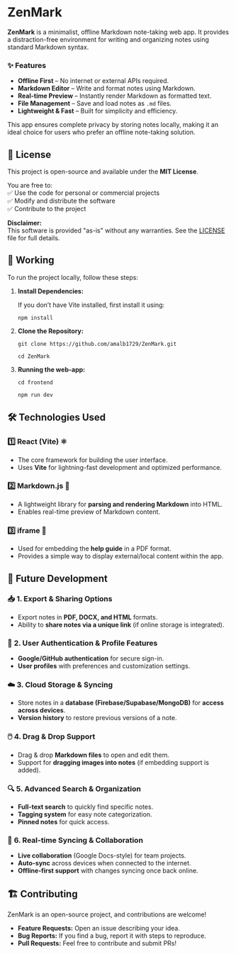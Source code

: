 # ZenMark 
**ZenMark** is a minimalist, offline Markdown note-taking web app. It provides a distraction-free environment for writing and organizing notes using standard Markdown syntax.  

### ✨ Features  
- **Offline First** – No internet or external APIs required.  
- **Markdown Editor** – Write and format notes using Markdown.  
- **Real-time Preview** – Instantly render Markdown as formatted text.  
- **File Management** – Save and load notes as `.md` files.  
- **Lightweight & Fast** – Built for simplicity and efficiency.  

This app ensures complete privacy by storing notes locally, making it an ideal choice for users who prefer an offline note-taking solution.  

## 📜 License  
This project is open-source and available under the **MIT License**.  

You are free to:  
✅ Use the code for personal or commercial projects  
✅ Modify and distribute the software  
✅ Contribute to the project  

**Disclaimer:**  
This software is provided "as-is" without any warranties. See the [LICENSE](LICENSE) file for full details.  

## 🚀 Working  
To run the project locally, follow these steps:  

1. **Install Dependencies:**

   If you don’t have Vite installed, first install it using:

   `npm install`

3. **Clone the Repository:**
   
   `git clone https://github.com/amalb1729/ZenMark.git`
   
   `cd ZenMark`

4. **Running the web-app:**
   
   `cd frontend`
   
   `npm run dev`
## 🛠️ Technologies Used  

### 1️⃣ React (Vite) ⚛️  
- The core framework for building the user interface.  
- Uses **Vite** for lightning-fast development and optimized performance.  

### 2️⃣ Markdown.js 📜  
- A lightweight library for **parsing and rendering Markdown** into HTML.  
- Enables real-time preview of Markdown content.  

### 3️⃣ iframe 📖  
- Used for embedding the **help guide** in a PDF format.  
- Provides a simple way to display external/local content within the app.


## 🚀 Future Development  

### 📥 **1. Export & Sharing Options**  
- Export notes in **PDF, DOCX, and HTML** formats.  
- Ability to **share notes via a unique link** (if online storage is integrated).  

### 🔐 **2. User Authentication & Profile Features**  
- **Google/GitHub authentication** for secure sign-in.  
- **User profiles** with preferences and customization settings.  

### ☁️ **3. Cloud Storage & Syncing**  
- Store notes in a **database (Firebase/Supabase/MongoDB)** for **access across devices**.  
- **Version history** to restore previous versions of a note.  

### 🖱️ **4. Drag & Drop Support**  
- Drag & drop **Markdown files** to open and edit them.  
- Support for **dragging images into notes** (if embedding support is added).  

### 🔍 **5. Advanced Search & Organization**  
- **Full-text search** to quickly find specific notes.  
- **Tagging system** for easy note categorization.  
- **Pinned notes** for quick access.  

### 🔄 **6. Real-time Syncing & Collaboration**  
- **Live collaboration** (Google Docs-style) for team projects.  
- **Auto-sync** across devices when connected to the internet.  
- **Offline-first support** with changes syncing once back online.  


## 🏗️ Contributing  
ZenMark is an open-source project, and contributions are welcome!  

- **Feature Requests:** Open an issue describing your idea.  
- **Bug Reports:** If you find a bug, report it with steps to reproduce.  
- **Pull Requests:** Feel free to contribute and submit PRs!
